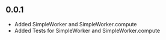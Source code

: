 ## 0.0.1

* Added SimpleWorker and SimpleWorker.compute
* Added Tests for SimpleWorker and SimpleWorker.compute
